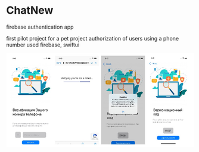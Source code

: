 # ChatNew
firebase authentication app

first pilot project for a pet project
authorization of users using a phone number
used firebase, swiftui

![alt tag](https://github.com/deniswift/ChatNew/blob/main/firebase%20authentication%20app.jpg "Скриншоты")​
